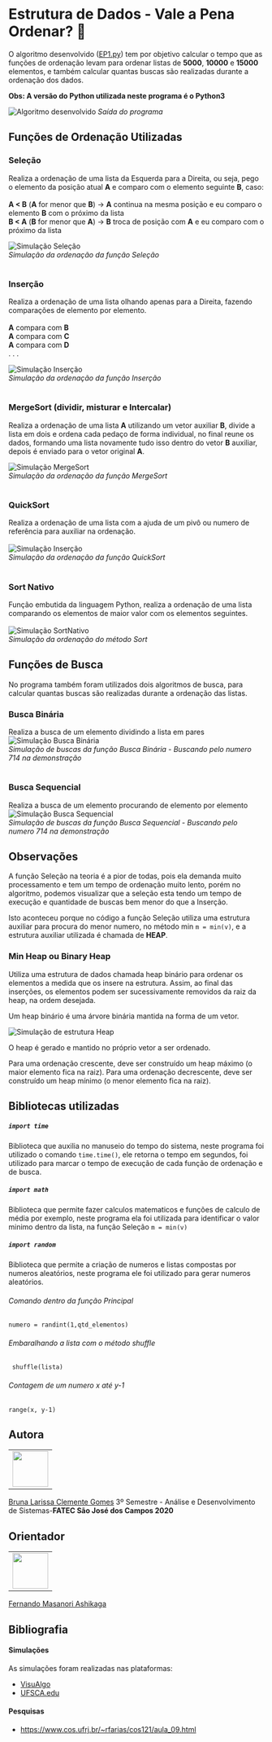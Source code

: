 # Estrutura de Dados - Vale a Pena Ordenar? :1234:
O algoritmo desenvolvido ([EP1.py](https://github.com/littlebru/Estrutura-de-Dados/blob/master/EP1.py)) tem por objetivo calcular o tempo que as funções de ordenação levam para ordenar listas de **5000**, **10000** e **15000** elementos, e também calcular quantas buscas são realizadas durante a ordenação dos dados.

**Obs: A versão do Python utilizada neste programa é o Python3**

![Algoritmo desenvolvido](https://github.com/littlebru/Estrutura-de-Dados/blob/master/simulacoes/Algoritmo.gif "Saida do algoritmo")
*Saída do programa*

## Funções de Ordenação Utilizadas

### Seleção
Realiza a ordenação de uma lista da Esquerda para a Direita, ou seja, pego o elemento da posição atual **A**  e comparo com o elemento seguinte **B**, caso:<br><br>**A < B** (**A** for menor que **B**) -> **A** continua na mesma posição e eu comparo o elemento **B** com o próximo da lista<br>**B < A** (**B** for menor que **A**) -> **B** troca de posição com **A** e eu comparo com o próximo da lista

![Simulação Seleção](https://github.com/littlebru/Estrutura-de-Dados/blob/master/simulacoes/Selecao.gif "Simulação da função Seleção")<br>
*Simulação da ordenação da função Seleção*

# 
### Inserção
Realiza a ordenação de uma lista olhando apenas para a Direita, fazendo comparações de elemento por elemento.<br><br>**A** compara com **B**<br>**A** compara com **C**<br>**A** compara com **D**<br>
.
.
.

![Simulação Inserção](https://github.com/littlebru/Estrutura-de-Dados/blob/master/simulacoes/Insercao.gif "Simulação da função Inserção")<br>                            *Simulação da ordenação da função Inserção* 

# 
### MergeSort (dividir, misturar e Intercalar)
Realiza a ordenação de uma lista **A** utilizando um vetor auxiliar **B**, divide a lista em dois e ordena cada pedaço de forma individual, no final reune os dados, formando uma lista novamente tudo isso dentro do vetor **B** auxiliar, depois é enviado para o vetor original **A**.<br>

![Simulação MergeSort](https://github.com/littlebru/Estrutura-de-Dados/blob/master/simulacoes/MergeSort.gif "Simulação do MergeSort")<br>
*Simulação da ordenação da função MergeSort*

# 
### QuickSort
Realiza a ordenação de uma lista com a ajuda de um pivô ou numero de referência para auxiliar na ordenação.<br><br>
![Simulação Inserção](https://github.com/littlebru/Estrutura-de-Dados/blob/master/simulacoes/QuickSort.gif "Simulação do QuickSort")<br>
*Simulação da ordenação da função QuickSort*

# 
### Sort Nativo
Função embutida da linguagem Python, realiza a ordenação de uma lista comparando os elementos de maior valor com os elementos seguintes.<br><br>
![Simulação SortNativo](https://github.com/littlebru/Estrutura-de-Dados/blob/master/simulacoes/TimSort.gif "Simulação do método sort()")<br>
*Simulação da ordenação do método Sort*

## Funções de Busca
No programa também foram utilizados dois algoritmos de busca, para calcular quantas buscas são realizadas durante a ordenação das listas.

### Busca Binária
Realiza a busca de um elemento dividindo a lista em pares<br>
![Simulação Busca Binária](https://github.com/littlebru/Estrutura-de-Dados/blob/master/simulacoes/Busca_Binaria.gif "Simulação de Busca Binária")<br>
*Simulação de buscas da função Busca Binária - Buscando pelo numero 714 na demonstração*
#
### Busca Sequencial
Realiza a busca de um elemento procurando de elemento por elemento<br>
![Simulação Busca Sequencial](https://github.com/littlebru/Estrutura-de-Dados/blob/master/simulacoes/Busca_Sequencial.gif "Simulação da Busca Sequencial")<br>
*Simulação de buscas da função Busca Sequencial - Buscando pelo numero 714 na demonstração*

## Observações
A função Seleção na teoria é a pior de todas, pois ela demanda muito processamento e tem um tempo de ordenação muito lento, porém no algoritmo, podemos visualizar que a seleção esta tendo um tempo de execução e quantidade de buscas bem menor do que a Inserção.

Isto aconteceu porque no código a função Seleção utiliza uma estrutura auxiliar para procura do menor numero, no método min ``` m = min(v) ```, e a estrutura auxiliar utilizada é chamada de **HEAP**.

### Min Heap ou Binary Heap
Utiliza uma estrutura de dados chamada heap binário para ordenar os elementos a medida que os insere na estrutura. Assim, ao final das inserções, os elementos podem ser sucessivamente removidos da raiz da heap, na ordem desejada.  


Um heap binário é uma árvore binária mantida na forma de um vetor.  

![Simulação de estrutura Heap](https://github.com/littlebru/Estrutura-de-Dados/blob/master/simulacoes/Min_Heap.gif "Simulação da estrutura Heap")

O heap é gerado e mantido no próprio vetor a ser ordenado.  

Para uma ordenação crescente, deve ser construído um heap máximo (o maior elemento fica na raiz). Para uma ordenação decrescente, deve ser construído um heap mínimo (o menor elemento fica na raiz).


## Bibliotecas utilizadas
 
 ##### ``` import time  ```
 Biblioteca que auxilia no manuseio do tempo do sistema, neste programa foi utilizado o comando  ``` time.time() ```, ele retorna o tempo em segundos, foi utilizado para marcar o tempo de execução de cada função de ordenação e de busca.
 ##### ``` import math  ```
 Biblioteca que permite fazer calculos matematicos e funções de calculo de média por exemplo, neste programa ela foi utilizada para identificar o valor minimo dentro da lista, na função Seleção ``` m = min(v) ```
 ##### ``` import random  ```
 Biblioteca que permite a criação de numeros e listas compostas por numeros aleatórios, neste programa ele foi utilizado para gerar numeros aleatórios. 

###### *Comando dentro da função Principal*
 ``` numero = randint(1,qtd_elementos) ``` <br> 
###### *Embaralhando a lista com o método shuffle*
 ``` shuffle(lista)``` <br> 
 ###### *Contagem de um numero x até y-1*
 ``` range(x, y-1) ``` <br>
 
## Autora
<table>
  <tr>
    <td align="center"><a href="https://github.com/littlebru"><img src="https://avatars3.githubusercontent.com/u/41810923?s=460&u=c2196ec3a4f76218d7b11bb2a9cf025d2d2e9fdc&v=4" width="70px;" alt=""/></td>
 </tr>
</table>
 
[Bruna Larissa Clemente Gomes](https://github.com/littlebru)
3º Semestre - Análise e Desenvolvimento de Sistemas-**FATEC São José dos Campos 2020**

## Orientador
<table>
  <tr>
    <td align="center"><a href="https://github.com/fmasanori"><img src="https://avatars1.githubusercontent.com/u/977887?s=460&u=d68c50c6ac3f2845bbb48efff7c37742d3a010d0&v=4" width="70px;" alt=""/></td>
  </tr>
</table>

 [Fernando Masanori Ashikaga](https://github.com/fmasanori)

## Bibliografia

#### Simulações
As simulações foram realizadas nas plataformas:
- [VisuAlgo](https://visualgo.net/en)
- [UFSCA.edu](https://www.cs.usfca.edu/~galles/visualization/Search.html)

#### Pesquisas
- https://www.cos.ufrj.br/~rfarias/cos121/aula_09.html
